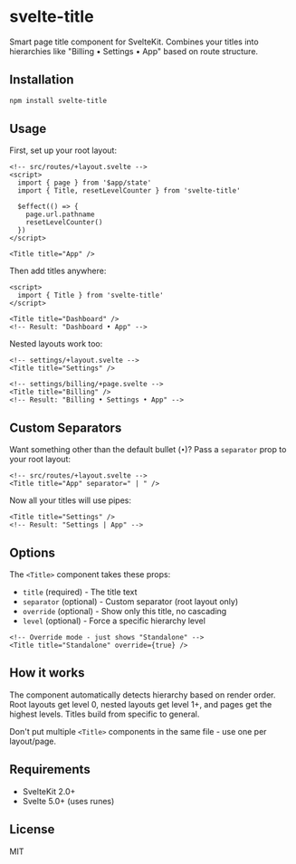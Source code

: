 # svelte-title

Smart page title component for SvelteKit. Combines your titles into hierarchies like "Billing • Settings • App" based on route structure.

## Installation

```bash
npm install svelte-title
```

## Usage

First, set up your root layout:

```svelte
<!-- src/routes/+layout.svelte -->
<script>
  import { page } from '$app/state'
  import { Title, resetLevelCounter } from 'svelte-title'
  
  $effect(() => {
    page.url.pathname
    resetLevelCounter()
  })
</script>

<Title title="App" />
```

Then add titles anywhere:

```svelte
<script>
  import { Title } from 'svelte-title'
</script>

<Title title="Dashboard" />
<!-- Result: "Dashboard • App" -->
```

Nested layouts work too:

```svelte
<!-- settings/+layout.svelte -->
<Title title="Settings" />

<!-- settings/billing/+page.svelte -->
<Title title="Billing" />
<!-- Result: "Billing • Settings • App" -->
```

## Custom Separators

Want something other than the default bullet (` • `)? Pass a `separator` prop to your root layout:

```svelte
<!-- src/routes/+layout.svelte -->
<Title title="App" separator=" | " />
```

Now all your titles will use pipes:

```svelte
<Title title="Settings" />
<!-- Result: "Settings | App" -->
```

## Options

The `<Title>` component takes these props:

- `title` (required) - The title text
- `separator` (optional) - Custom separator (root layout only)
- `override` (optional) - Show only this title, no cascading
- `level` (optional) - Force a specific hierarchy level  

```svelte
<!-- Override mode - just shows "Standalone" -->
<Title title="Standalone" override={true} />
```

## How it works

The component automatically detects hierarchy based on render order. Root layouts get level 0, nested layouts get level 1+, and pages get the highest levels. Titles build from specific to general.

Don't put multiple `<Title>` components in the same file - use one per layout/page.

## Requirements

- SvelteKit 2.0+
- Svelte 5.0+ (uses runes)

## License

MIT
